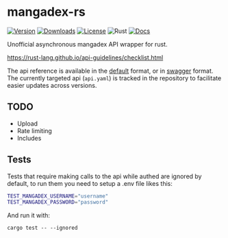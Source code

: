# mangadex-rs

[![Version](https://img.shields.io/crates/v/mangadex)](https://crates.io/crates/mangadex)
[![Downloads](https://img.shields.io/crates/d/mangadex)](https://crates.io/crates/mangadex)
[![License](https://img.shields.io/crates/l/mangadex)](https://crates.io/crates/mangadex)
![Rust](https://github.com/edg-l/mangadex-rs/workflows/Rust/badge.svg)
[![Docs](https://docs.rs/mangadex/badge.svg)](https://docs.rs/mangadex)

Unofficial asynchronous mangadex API wrapper for rust.

https://rust-lang.github.io/api-guidelines/checklist.html

The api reference is available in the [default](https://api.mangadex.org/docs.html) format, or in
[swagger](https://api.mangadex.org/swagger.html) format. The currently targeted api (`api.yaml`) is
tracked in the repository to facilitate easier updates across versions.

## TODO

- Upload
- Rate limiting
- Includes

## Tests

Tests that require making calls to the api while authed are ignored by default, to run them you need to setup a .env file likes this:

```bash
TEST_MANGADEX_USERNAME="username"
TEST_MANGADEX_PASSWORD="password"
```

And run it with:

`cargo test -- --ignored`
